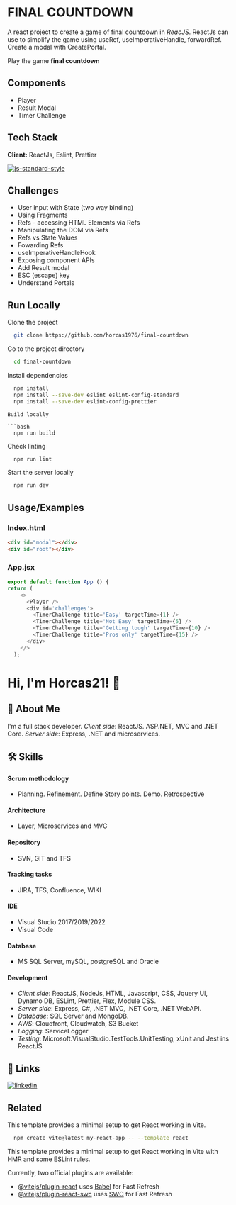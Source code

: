 # FINAL COUNTDOWN

A react project to create a game of final countdown in _ReacJS_.
ReactJs can use to simplify the game using useRef, useImperativeHandle, forwardRef.
Create a modal with CreatePortal.

Play the game **final countdown**

## Components

-   Player
-   Result Modal
-   Timer Challenge

## Tech Stack

**Client:** ReactJs, Eslint, Prettier

[![js-standard-style](https://img.shields.io/badge/code%20style-standard-brightgreen.svg)](http://standardjs.com)

## Challenges

-   User input with State (two way binding)
-   Using Fragments
-   Refs - accessing HTML Elements via Refs
-   Manipulating the DOM via Refs
-   Refs vs State Values
-   Fowarding Refs
-   useImperativeHandleHook
-   Exposing component APIs
-   Add Result modal
-   ESC (escape) key
-   Understand Portals

## Run Locally

Clone the project

```bash
  git clone https://github.com/horcas1976/final-countdown
```

Go to the project directory

```bash
  cd final-countdown
```

Install dependencies

```bash
  npm install
  npm install --save-dev eslint eslint-config-standard
  npm install --save-dev eslint-config-prettier
```

````
Build locally

```bash
  npm run build
````

Check linting

```bash
  npm run lint
```

Start the server locally

```bash
  npm run dev
```

## Usage/Examples

### Index.html

```HTML
<div id="modal"></div>
<div id="root"></div>
```

### App.jsx

```javascript
export default function App () {
return (
    <>
      <Player />
      <div id='challenges'>
        <TimerChallenge title='Easy' targetTime={1} />
        <TimerChallenge title='Not Easy' targetTime={5} />
        <TimerChallenge title='Getting tough' targetTime={10} />
        <TimerChallenge title='Pros only' targetTime={15} />
      </div>
    </>
  );
```

# Hi, I'm Horcas21! 👋

## 🚀 About Me

I'm a full stack developer.
_Client side_: ReactJS. ASP.NET, MVC and .NET Core.
_Server side_: Express, .NET and microservices.

## 🛠 Skills

#### **Scrum methodology**

-   Planning. Refinement. Define Story points. Demo. Retrospective

#### **Architecture**

-   Layer, Microservices and MVC

#### **Repository**

-   SVN, GIT and TFS

#### **Tracking tasks**

-   JIRA, TFS, Confluence, WIKI

#### **IDE**

-   Visual Studio 2017/2019/2022
-   Visual Code

#### **Database**

-   MS SQL Server, mySQL, postgreSQL and Oracle

#### **Development**

-   _Client side_: ReactJS, NodeJs, HTML, Javascript, CSS, Jquery UI, Dynamo DB, ESLint, Prettier, Flex, Module CSS.
-   _Server side_: Express, C#, .NET MVC, .NET Core, .NET WebAPI.
-   _Database_: SQL Server and MongoDB.
-   _AWS_: Cloudfront, Cloudwatch, S3 Bucket
-   _Logging_: ServiceLogger
-   _Testing_: Microsoft.VisualStudio.TestTools.UnitTesting, xUnit and Jest ins ReactJS

## 🔗 Links

[![linkedin](https://img.shields.io/badge/linkedin-0A66C2?style=for-the-badge&logo=linkedin&logoColor=white)](https://www.linkedin.com/in/ariel-h%C3%BCnicken-21387038//)

## Related

This template provides a minimal setup to get React working in Vite.

```bash
  npm create vite@latest my-react-app -- --template react
```

This template provides a minimal setup to get React working in Vite with HMR and some ESLint rules.

Currently, two official plugins are available:

-   [@vitejs/plugin-react](https://github.com/vitejs/vite-plugin-react/blob/main/packages/plugin-react/README.md) uses [Babel](https://babeljs.io/) for Fast Refresh
-   [@vitejs/plugin-react-swc](https://github.com/vitejs/vite-plugin-react-swc) uses [SWC](https://swc.rs/) for Fast Refresh
